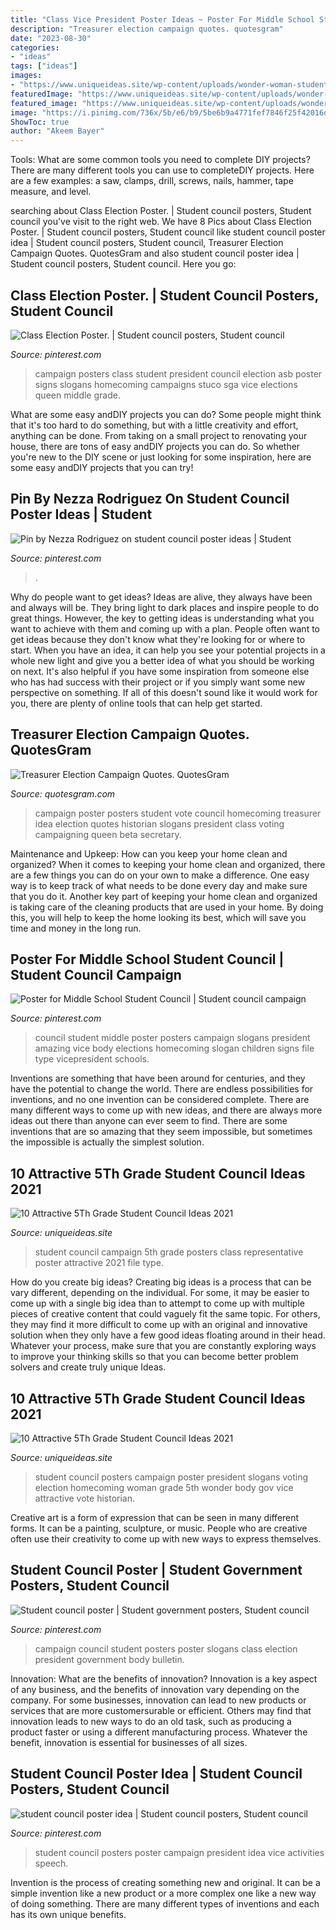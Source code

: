 ```yaml
---
title: "Class Vice President Poster Ideas ~ Poster For Middle School Student Council"
description: "Treasurer election campaign quotes. quotesgram"
date: "2023-08-30"
categories:
- "ideas"
tags: ["ideas"]
images:
- "https://www.uniqueideas.site/wp-content/uploads/wonder-woman-student-council-poster-student-council-pinterest.jpg"
featuredImage: "https://www.uniqueideas.site/wp-content/uploads/wonder-woman-student-council-poster-student-council-pinterest.jpg"
featured_image: "https://www.uniqueideas.site/wp-content/uploads/wonder-woman-student-council-poster-student-council-pinterest.jpg"
image: "https://i.pinimg.com/736x/5b/e6/b9/5be6b9a4771fef7846f25f42016d6036.jpg"
ShowToc: true
author: "Akeem Bayer"
---
```



Tools: What are some common tools you need to complete DIY projects?
There are many different tools you can use to completeDIY projects. Here are a few examples: a saw, clamps, drill, screws, nails, hammer, tape measure, and level.

	

		
searching about Class Election Poster. | Student council posters, Student council you've visit to the right web. We have 8 Pics about Class Election Poster. | Student council posters, Student council like student council poster idea | Student council posters, Student council, Treasurer Election Campaign Quotes. QuotesGram and also student council poster idea | Student council posters, Student council. Here you go:
		
    
## Class Election Poster. | Student Council Posters, Student Council

<img loading=lazy src="https://i.pinimg.com/736x/71/24/15/7124154970bdba9e737bbbb81e5f217e--campaign-posters-campaign-signs.jpg" onerror="this.onerror=null;this.src='https://tse2.mm.bing.net/th?id=OIP.XPEQ9S3VgfHCSN06kZZx_wHaJ_&amp;pid=15.1';" alt="Class Election Poster. | Student council posters, Student council">

_Source: pinterest.com_

>campaign posters class student president council election asb poster signs slogans homecoming campaigns stuco sga vice elections queen middle grade. 

	

What are some easy andDIY projects you can do?
Some people might think that it's too hard to do something, but with a little creativity and effort, anything can be done. From taking on a small project to renovating your house, there are tons of easy andDIY projects you can do. So whether you're new to the DIY scene or just looking for some inspiration, here are some easy andDIY projects that you can try!

    
## Pin By Nezza Rodriguez On Student Council Poster Ideas | Student

<img loading=lazy src="https://i.pinimg.com/736x/e1/06/17/e10617e3c0d0042470c6d65e7de872a1--student-council-poster-ideas.jpg" onerror="this.onerror=null;this.src='https://tse4.mm.bing.net/th?id=OIP.9ZtUU3SNcCli8xcW8XDD6AHaIh&amp;pid=15.1';" alt="Pin by Nezza Rodriguez on student council poster ideas | Student">

_Source: pinterest.com_

>. 

	

Why do people want to get ideas?
Ideas are alive, they always have been and always will be. They bring light to dark places and inspire people to do great things. However, the key to getting ideas is understanding what you want to achieve with them and coming up with a plan. 
People often want to get ideas because they don't know what they're looking for or where to start. When you have an idea, it can help you see your potential projects in a whole new light and give you a better idea of what you should be working on next. It's also helpful if you have some inspiration from someone else who has had success with their project or if you simply want some new perspective on something. If all of this doesn't sound like it would work for you, there are plenty of online tools that can help get started.

    
## Treasurer Election Campaign Quotes. QuotesGram

<img loading=lazy src="https://cdn.quotesgram.com/img/34/64/1264379037-055db6a21da85d81c11eb60972e0894a.jpg" onerror="this.onerror=null;this.src='https://tse2.mm.bing.net/th?id=OIP.wPY4K5JrBhRVgI8lm1fI8gHaJ4&amp;pid=15.1';" alt="Treasurer Election Campaign Quotes. QuotesGram">

_Source: quotesgram.com_

>campaign poster posters student vote council homecoming treasurer idea election quotes historian slogans president class voting campaigning queen beta secretary. 

	

Maintenance and Upkeep: How can you keep your home clean and organized?
When it comes to keeping your home clean and organized, there are a few things you can do on your own to make a difference. One easy way is to keep track of what needs to be done every day and make sure that you do it. Another key part of keeping your home clean and organized is taking care of the cleaning products that are used in your home. By doing this, you will help to keep the home looking its best, which will save you time and money in the long run.

    
## Poster For Middle School Student Council | Student Council Campaign

<img loading=lazy src="https://i.pinimg.com/originals/24/93/75/249375c6cea9ca678ae91d80bb3f855a.jpg" onerror="this.onerror=null;this.src='https://tse1.mm.bing.net/th?id=OIP.72xWp-XrObCWIwSltTTsywHaJ4&amp;pid=15.1';" alt="Poster for Middle School Student Council | Student council campaign">

_Source: pinterest.com_

>council student middle poster posters campaign slogans president amazing vice body elections homecoming slogan children signs file type vicepresident schools. 

	

Inventions are something that have been around for centuries, and they have the potential to change the world. There are endless possibilities for inventions, and no one invention can be considered complete. There are many different ways to come up with new ideas, and there are always more ideas out there than anyone can ever seem to find. There are some inventions that are so amazing that they seem impossible, but sometimes the impossible is actually the simplest solution.

    
## 10 Attractive 5Th Grade Student Council Ideas 2021

<img loading=lazy src="https://www.uniqueideas.site/wp-content/uploads/student-council-class-representative-campaign-posters-5th-grade.jpg" onerror="this.onerror=null;this.src='https://tse4.mm.bing.net/th?id=OIP.-SLm_DgTZRKQ1vUEy7iFFAHaNK&amp;pid=15.1';" alt="10 Attractive 5Th Grade Student Council Ideas 2021">

_Source: uniqueideas.site_

>student council campaign 5th grade posters class representative poster attractive 2021 file type. 

	

How do you create big ideas?
Creating big ideas is a process that can be vary different, depending on the individual. For some, it may be easier to come up with a single big idea than to attempt to come up with multiple pieces of creative content that could vaguely fit the same topic. For others, they may find it more difficult to come up with an original and innovative solution when they only have a few good ideas floating around in their head. Whatever your process, make sure that you are constantly exploring ways to improve your thinking skills so that you can become better problem solvers and create truly unique Ideas.

    
## 10 Attractive 5Th Grade Student Council Ideas 2021

<img loading=lazy src="https://www.uniqueideas.site/wp-content/uploads/wonder-woman-student-council-poster-student-council-pinterest.jpg" onerror="this.onerror=null;this.src='https://tse2.mm.bing.net/th?id=OIP.COnH3b7NYuftJw2B416GMAHaJ4&amp;pid=15.1';" alt="10 Attractive 5Th Grade Student Council Ideas 2021">

_Source: uniqueideas.site_

>student council posters campaign poster president slogans voting election homecoming woman grade 5th wonder body gov vice attractive vote historian. 

	

Creative art is a form of expression that can be seen in many different forms. It can be a painting, sculpture, or music. People who are creative often use their creativity to come up with new ways to express themselves.

    
## Student Council Poster | Student Government Posters, Student Council

<img loading=lazy src="https://i.pinimg.com/736x/b1/45/ac/b145ac321da301053cdff83f6dfab7d9--campaign-posters-campaign-ideas.jpg" onerror="this.onerror=null;this.src='https://tse4.mm.bing.net/th?id=OIP.QJ8R_K3VwS9ywMX2nJyhiQHaJ3&amp;pid=15.1';" alt="Student council poster | Student government posters, Student council">

_Source: pinterest.com_

>campaign council student posters poster slogans class election president government body bulletin. 

	

Innovation: What are the benefits of innovation?
Innovation is a key aspect of any business, and the benefits of innovation vary depending on the company. For some businesses, innovation can lead to new products or services that are more customersurable or efficient. Others may find that innovation leads to new ways to do an old task, such as producing a product faster or using a different manufacturing process. Whatever the benefit, innovation is essential for businesses of all sizes.

    
## Student Council Poster Idea | Student Council Posters, Student Council

<img loading=lazy src="https://i.pinimg.com/736x/5b/e6/b9/5be6b9a4771fef7846f25f42016d6036.jpg" onerror="this.onerror=null;this.src='https://tse3.mm.bing.net/th?id=OIP.GgyOjxBkg1L5uTsj6LQE6QHaJ3&amp;pid=15.1';" alt="student council poster idea | Student council posters, Student council">

_Source: pinterest.com_

>student council posters poster campaign president idea vice activities speech. 

	

Invention is the process of creating something new and original. It can be a simple invention like a new product or a more complex one like a new way of doing something. There are many different types of inventions and each has its own unique benefits.

